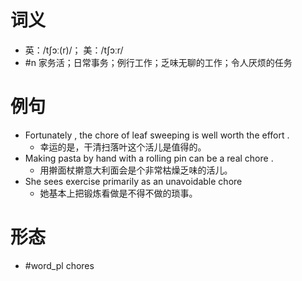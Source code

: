 # 词义
- 英：/tʃɔː(r)/； 美：/tʃɔːr/
- #n 家务活；日常事务；例行工作；乏味无聊的工作；令人厌烦的任务
# 例句
- Fortunately , the chore of leaf sweeping is well worth the effort .
	- 幸运的是，干清扫落叶这个活儿是值得的。
- Making pasta by hand with a rolling pin can be a real chore .
	- 用擀面杖擀意大利面会是个非常枯燥乏味的活儿。
- She sees exercise primarily as an unavoidable chore
	- 她基本上把锻炼看做是不得不做的琐事。
# 形态
- #word_pl chores
